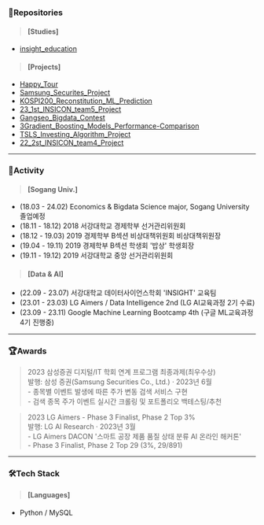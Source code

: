 ### 💼Repositories
> #### [Studies]
- [insight_education](https://github.com/junhyeok1002/insight_education.git)

> #### [Projects]
- [Happy_Tour](https://github.com/junhyeok1002/Happy_Tour.git)
- [Samsung_Securites_Project](https://github.com/junhyeok1002/Samsung_Securites_Project.git)
- [KOSPI200_Reconstitution_ML_Prediction](https://github.com/junhyeok1002/KOSPI200_Reconstitution_ML_Prediction.git)
- [23_1st_INSICON_team5_Project](https://github.com/junhyeok1002/23_1st_INSICON_team5_Project.git)
- [Gangseo_Bigdata_Contest](https://github.com/junhyeok1002/Gangseo_Bigdata_Contest.git)
- [3Gradient_Boosting_Models_Performance-Comparison](https://github.com/junhyeok1002/3Gradient_Boosting_Models_Performance-Comparison.git)
- [TSLS_Investing_Algorithm_Project](https://github.com/junhyeok1002/TSLS_Investing_Algorithm_Project.git)
- [22_2st_INSICON_team4_Project](https://github.com/junhyeok1002/22_2st_INSICON_team4_Project.git)
---

### 📢Activity
> #### [Sogang Univ.]
- (18.03 - 24.02) Economics & Bigdata Science major, Sogang University 졸업예정
- (18.11 - 18.12) 2018 서강대학교 경제학부 선거관리위원회
- (18.12 - 19.03) 2019 경제학부 B섹션 비상대책위원회 비상대책위원장
- (19.04 - 19.11) 2019 경제학부 B섹션 학생회 '밥상' 학생회장
- (19.11 - 19.12) 2019 서강대학교 중앙 선거관리위원회

> #### [Data & AI]
- (22.09 - 23.07) 서강대학교 데이터사이언스학회 'INSIGHT' 교육팀
- (23.01 - 23.03) LG Aimers / Data Intelligence 2nd (LG AI교육과정 2기 수료)
- (23.09 - 23.11) Google Machine Learning Bootcamp 4th (구글 ML교육과정 4기 진행중)
---

### 🏆Awards
> 2023 삼성증권 디지털/IT 학회 연계 프로그램 최종과제(최우수상)
<br> 발행: 삼성 증권(Samsung Securities Co., Ltd.) · 2023년 6월
<br> - 종목별 이벤트 발생에 따른 주가 변동 검색 서비스 구현
<br> - 검색 종목 주가 이벤트 실시간 크롤링 및 포트폴리오 백테스팅/추천

> 2023 LG Aimers - Phase 3 Finalist, Phase 2 Top 3%
<br> 발행: LG AI Research · 2023년 3월
<br> - LG Aimers DACON '스마트 공장 제품 품질 상태 분류 AI 온라인 해커톤'
<br> - Phase 3 Finalist, Phase 2 Top 29 (3%, 29/891)
---
### 🛠Tech Stack
> #### [Languages]
- Python / MySQL
